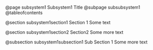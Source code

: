@page subsystem1 Subsystem1 Title
@subpage subsubsystem1
@tableofcontents

@section subsystem1section1 Section 1
Some text

@section subsystem1section2 Section2
Some more text

@subsection subsystem1subsection1 Sub Section 1
Some more text